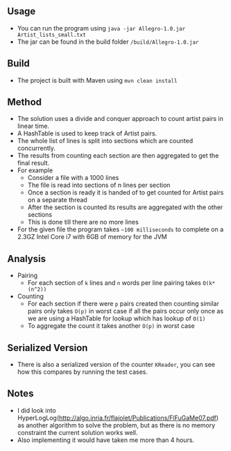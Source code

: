 ## Usage
*   You can run the program using `java -jar Allegro-1.0.jar Artist_lists_small.txt`
*   The jar can be found in the build folder `/build/Allegro-1.0.jar`

## Build
*   The project is built with Maven using `mvn clean install`

## Method
* The solution uses a divide and conquer approach to count artist pairs in linear time.
* A HashTable is used to keep track of Artist pairs.
* The whole list of lines is split into sections which are counted concurrently.
* The results from counting each section are then aggregated to get the final result.
* For example
    *   Consider a file with a 1000 lines
    *   The file is read into sections of n lines per section
    *   Once a section is ready it is handed of to get counted for Artist pairs on a separate thread
    *   After the section is counted its results are aggregated with the other sections
    *   This is done till there are no more lines
* For the given file the program takes `~100 milliseconds` to complete on a 2.3GZ Intel Core i7 with 6GB of memory for the JVM

## Analysis
*   Pairing
    *   For each section of `k` lines and `n` words per line pairing takes `O(k*(n^2))`
*   Counting
    *   For each section if there were `p` pairs created then counting similar pairs only takes `O(p)` in worst case if all the pairs occur only once as
    we are using a HashTable for lookup which has lookup of `O(1)`
    *   To aggregate the count it takes another `O(p)` in worst case

## Serialized Version
*   There is also a serialized version of the counter `KReader`, you can see how this compares by running the test cases.

## Notes
*   I did look into HyperLogLog(http://algo.inria.fr/flajolet/Publications/FlFuGaMe07.pdf) as another algorithm to solve the problem, but as there is no memory constraint the current solution works well.
*   Also implementing it would have taken me more than 4 hours.

